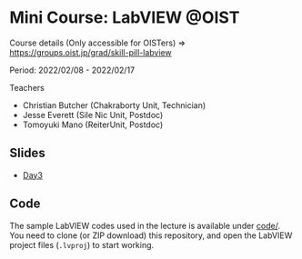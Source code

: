 # Mini Course: LabVIEW @OIST

Course details (Only accessible for OISTers) => https://groups.oist.jp/grad/skill-pill-labview

Period: 2022/02/08 - 2022/02/17

Teachers 
* Christian Butcher (Chakraborty Unit, Technician)
* Jesse Everett (Sile Nic Unit, Postdoc)
* Tomoyuki Mano (ReiterUnit, Postdoc)

## Slides

* [Day3](slides/day3.pdf)

## Code

The sample LabVIEW codes used in the lecture is available under [code/](code/).
You need to clone (or ZIP download) this repository, and open the LabVIEW project files (`.lvproj`) to start working.
